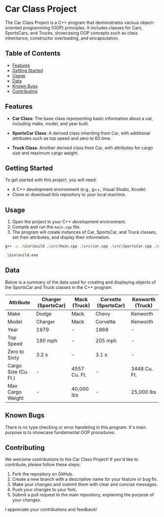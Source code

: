 # Car Class Project

The Car Class Project is a C++ program that demonstrates various object-oriented programming (OOP) principles. It includes classes for Cars, SportsCars, and Trucks, showcasing OOP concepts such as class inheritance, constructor overloading, and encapsulation.

## Table of Contents

- [Features](#features)
- [Getting Started](#getting-started)
- [Usage](#usage)
- [Data](#data)
- [Known Bugs](#known-bugs)
- [Contributing](#contributing)

## Features

- **Car Class**: The base class representing basic information about a car, including make, model, and year built.

- **SportsCar Class**: A derived class inheriting from Car, with additional attributes such as top speed and zero to 60 time.

- **Truck Class**: Another derived class from Car, with attributes for cargo size and maximum cargo weight.

## Getting Started

To get started with this project, you will need:

- A C++ development environment (e.g., g++, Visual Studio, Xcode).
- Clone or download this repository to your local machine.

## Usage

1. Open the project in your C++ development environment.
2. Compile and run the `main.cpp` file.
3. The program will create instances of Car, SportsCar, and Truck classes, set their attributes, and display their information.

```bash
g++ -o .\bin\build .\src\Main.cpp .\src\Car.cpp .\src\SportsCar.cpp .\src\Truck.cpp
```

```bash
.\bin\build.exe
```

## Data

Below is a summary of the data used for creating and displaying objects of the SportsCar and Truck classes in the C++ program.

| Attribute            | Charger (SportsCar) | Mack (Truck) | Corvette (SportsCar) | Kenworth (Truck) |
| -------------------- | ------------------- | ------------ | -------------------- | ---------------- |
| Make                 | Dodge               | Mack         | Chevy                | Kenworth         |
| Model                | Charger             | Mack         | Corvette             | Kenworth         |
| Year                 | 1979                | -            | 1969                 | -                |
| Top Speed            | 190 mph             | -            | 205 mph              | -                |
| Zero to Sixty        | 3.2 s               | -            | 3.1 s                | -                |
| Cargo Size (Cu. Ft.) | -                   | 4557 Cu. Ft. | -                    | 3448 Cu. Ft.     |
| Max Cargo Weight     | -                   | 40,000 lbs   | -                    | 25,000 lbs       |

## Known Bugs

There is no type checking or error handeling in this program. It's
main purpose is to showcase fundamental OOP procedures.

## Contributing

We welcome contributions to the Car Class Project! If you'd like to contribute, please follow these steps:

1. Fork the repository on GitHub.
2. Create a new branch with a descriptive name for your feature or bug fix.
3. Make your changes and commit them with clear and concise messages.
4. Push your changes to your fork.
5. Submit a pull request to the main repository, explaining the purpose of your changes.

I appreciate your contributions and feedback!
